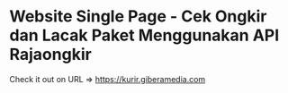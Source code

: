 # Website Single Page - Cek Ongkir dan Lacak Paket Menggunakan API Rajaongkir
Check it out on URL => https://kurir.giberamedia.com